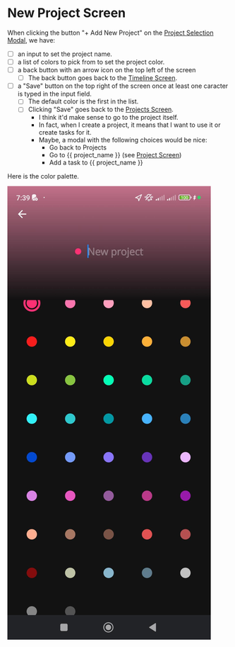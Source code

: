 # New Project Screen

When clicking the button "+ Add New Project" on the [Project Selection Modal](project-selection-modal.md), we have:

- [ ] an input to set the project name.
- [ ] a list of colors to pick from to set the project color.
- [ ] a back button with an arrow icon on the top left of the screen
  - [ ] The back button goes back to the [Timeline Screen](timeline-screen.md).
- [ ] a "Save" button on the top right of the screen once at least one caracter is typed in the input field.
  - [ ] The default color is the first in the list.
  - [ ] Clicking "Save" goes back to the [Projects Screen](timeline-screen.md).
    - I think it'd make sense to go to the project itself.
    - In fact, when I create a project, it means that I want to use it or create tasks for it.
    - Maybe, a modal with the following choices would be nice:
      - Go back to Projects
      - Go to {{ project_name }} (see [Project Screen](project-screen.md))
      - Add a task to {{ project_name }}

Here is the color palette.

![color palette](images/new-project-color-palette.jpeg)
